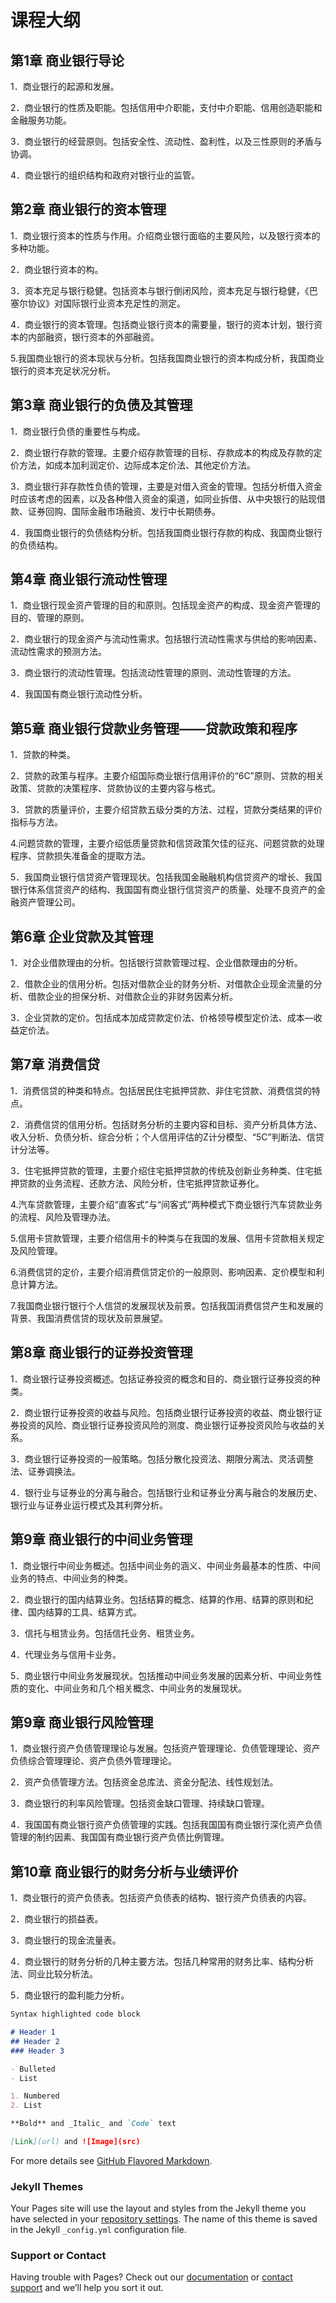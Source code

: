 # 课程大纲


## 第1章   商业银行导论
 
1．商业银行的起源和发展。

2．商业银行的性质及职能。包括信用中介职能，支付中介职能、信用创造职能和金融服务功能。

3．商业银行的经营原则。包括安全性、流动性、盈利性，以及三性原则的矛盾与协调。

4．商业银行的组织结构和政府对银行业的监管。


## 第2章   商业银行的资本管理

1．商业银行资本的性质与作用。介绍商业银行面临的主要风险，以及银行资本的多种功能。

2．商业银行资本的构。

3．资本充足与银行稳健。包括资本与银行倒闭风险，资本充足与银行稳健，《巴塞尔协议》对国际银行业资本充足性的测定。

4．商业银行的资本管理。包括商业银行资本的需要量，银行的资本计划，银行资本的内部融资，银行资本的外部融资。

5.我国商业银行的资本现状与分析。包括我国商业银行的资本构成分析，我国商业银行的资本充足状况分析。

## 第3章   商业银行的负债及其管理

1．商业银行负债的重要性与构成。

2．商业银行存款的管理。主要介绍存款管理的目标、存款成本的构成及存款的定价方法，如成本加利润定价、边际成本定价法、其他定价方法。

3．商业银行非存款性负债的管理，主要是对借入资金的管理。包括分析借入资金时应该考虑的因素，以及各种借入资金的渠道，如同业拆借、从中央银行的贴现借款、证券回购、国际金融市场融资、发行中长期债券。

4．我国商业银行的负债结构分析。包括我国商业银行存款的构成、我国商业银行的负债结构。

## 第4章   商业银行流动性管理

1．商业银行现金资产管理的目的和原则。包括现金资产的构成、现金资产管理的目的、管理的原则。

2．商业银行的现金资产与流动性需求。包括银行流动性需求与供给的影响因素、流动性需求的预测方法。

3．商业银行的流动性管理。包括流动性管理的原则、流动性管理的方法。

4．我国国有商业银行流动性分析。

## 第5章   商业银行贷款业务管理——贷款政策和程序

1．贷款的种类。

2．贷款的政策与程序。主要介绍国际商业银行信用评价的“6C”原则、贷款的相关政策、贷款的决策程序、贷款协议的主要内容与格式。

3．贷款的质量评价，主要介绍贷款五级分类的方法、过程，贷款分类结果的评价指标与方法。

4.问题贷款的管理，主要介绍低质量贷款和信贷政策欠佳的征兆、问题贷款的处理程序、贷款损失准备金的提取方法。

5．我国商业银行信贷资产管理现状。包括我国金融融机构信贷资产的增长、我国银行体系信贷资产的结构、我国国有商业银行信贷资产的质量、处理不良资产的金融资产管理公司。

## 第6章   企业贷款及其管理

1．对企业借款理由的分析。包括银行贷款管理过程、企业借款理由的分析。

2．借款企业的信用分析。包括对借款企业的财务分析、对借款企业现金流量的分析、借款企业的担保分析、对借款企业的非财务因素分析。

3．企业贷款的定价。包括成本加成贷款定价法、价格领导模型定价法、成本—收益定价法。

## 第7章  消费信贷

1．消费信贷的种类和特点。包括居民住宅抵押贷款、非住宅贷款、消费信贷的特点。

2．消费信贷的信用分析。包括财务分析的主要内容和目标、资产分析具体方法、收入分析、负债分析、综合分析；个人信用评估的Z计分模型、“5C”判断法、信贷计分法等。

3．住宅抵押贷款的管理，主要介绍住宅抵押贷款的传统及创新业务种类、住宅抵押贷款的业务流程、还款方法、风险分析，住宅抵押贷款证券化。

4.汽车贷款管理，主要介绍“直客式”与“间客式”两种模式下商业银行汽车贷款业务的流程、风险及管理办法。

5.信用卡贷款管理，主要介绍信用卡的种类与在我国的发展、信用卡贷款相关规定及风险管理。

6.消费信贷的定价，主要介绍消费信贷定价的一般原则、影响因素、定价模型和利息计算方法。

7.我国商业银行银行个人信贷的发展现状及前景。包括我国消费信贷产生和发展的背景、我国消费信贷的现状及前景展望。

## 第8章   商业银行的证券投资管理

1．商业银行证券投资概述。包括证券投资的概念和目的、商业银行证券投资的种类。

2．商业银行证券投资的收益与风险。包括商业银行证券投资的收益、商业银行证券投资的风险、商业银行证券投资风险的测度、商业银行证券投资风险与收益的关系。

3．商业银行证券投资的一般策略。包括分散化投资法、期限分离法、灵活调整法、证券调换法。

4．银行业与证券业的分离与融合。包括银行业和证券业分离与融合的发展历史、银行业与证券业运行模式及其利弊分析。

## 第9章   商业银行的中间业务管理

1．商业银行中间业务概述。包括中间业务的涵义、中间业务最基本的性质、中间业务的特点、中间业务的种类。

2．商业银行的国内结算业务。包括结算的概念、结算的作用、结算的原则和纪律、国内结算的工具、结算方式。

3．信托与租赁业务。包括信托业务、租赁业务。

4．代理业务与信用卡业务。

5．商业银行中间业务发展现状。包括推动中间业务发展的因素分析、中间业务性质的变化、中间业务和几个相关概念、中间业务的发展现状。

## 第9章   商业银行风险管理

1．商业银行资产负债管理理论与发展。包括资产管理理论、负债管理理论、资产负债综合管理理论、资产负债外管理理论。

2．资产负债管理方法。包括资金总库法、资金分配法、线性规划法。

3．商业银行的利率风险管理。包括资金缺口管理、持续缺口管理。

4．我国国有商业银行资产负债管理的实践。包括我国国有商业银行深化资产负债管理的制约因素、我国国有商业银行资产负债比例管理。

## 第10章   商业银行的财务分析与业绩评价

1．商业银行的资产负债表。包括资产负债表的结构、银行资产负债表的内容。

2．商业银行的损益表。

3．商业银行的现金流量表。

4．商业银行的财务分析的几种主要方法。包括几种常用的财务比率、结构分析法、同业比较分析法。

5．商业银行的盈利能力分析。



```markdown
Syntax highlighted code block

# Header 1
## Header 2
### Header 3

- Bulleted
- List

1. Numbered
2. List

**Bold** and _Italic_ and `Code` text

[Link](url) and ![Image](src)
```

For more details see [GitHub Flavored Markdown](https://guides.github.com/features/mastering-markdown/).

### Jekyll Themes

Your Pages site will use the layout and styles from the Jekyll theme you have selected in your [repository settings](https://github.com/qiufei/banking/settings). The name of this theme is saved in the Jekyll `_config.yml` configuration file.

### Support or Contact

Having trouble with Pages? Check out our [documentation](https://help.github.com/categories/github-pages-basics/) or [contact support](https://github.com/contact) and we’ll help you sort it out.
